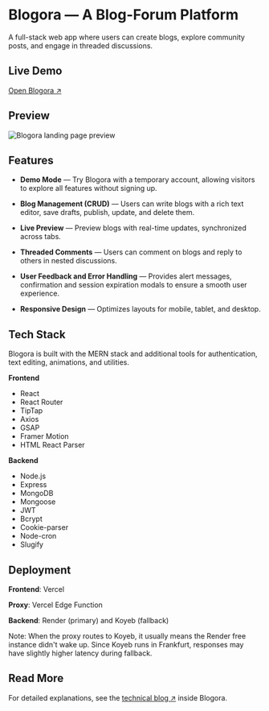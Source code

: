 # Blogora — A Blog-Forum Platform

A full-stack web app where users can create blogs, explore community posts, and engage in threaded discussions.

## Live Demo

[Open Blogora ↗](https://blogora-demo.vercel.app)

## Preview

![Blogora landing page preview](./frontend/src/assets/images/blogora-preview.gif)

## Features

- **Demo Mode** — Try Blogora with a temporary account, allowing visitors to explore all features without signing up.

- **Blog Management (CRUD)** — Users can write blogs with a rich text editor, save drafts, publish, update, and delete them.

- **Live Preview** — Preview blogs with real-time updates, synchronized across tabs.

- **Threaded Comments** — Users can comment on blogs and reply to others in nested discussions.

- **User Feedback and Error Handling** — Provides alert messages, confirmation and session expiration modals to ensure a smooth user experience.

- **Responsive Design** — Optimizes layouts for mobile, tablet, and desktop.

## Tech Stack

Blogora is built with the MERN stack and additional tools for authentication, text editing, animations, and utilities.

**Frontend**
- React
- React Router
- TipTap
- Axios
- GSAP
- Framer Motion
- HTML React Parser

**Backend**
- Node.js
- Express
- MongoDB
- Mongoose
- JWT
- Bcrypt
- Cookie-parser
- Node-cron
- Slugify

## Deployment

**Frontend**: Vercel

**Proxy**: Vercel Edge Function

**Backend**: Render (primary) and Koyeb (fallback)

Note: When the proxy routes to Koyeb, it usually means the Render free instance didn't wake up. Since Koyeb runs in Frankfurt, responses may have slightly higher latency during fallback.

## Read More

For detailed explanations, see the [technical blog ↗](https://blogora-demo.vercel.app/blog/behind-the-features-how-blogora-was-built) inside Blogora.